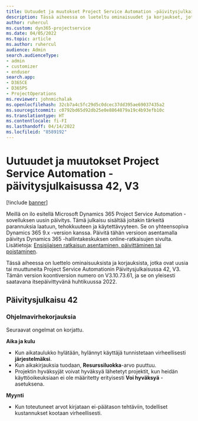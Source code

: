 ```yaml
---
title: Uutuudet ja muutokset Project Service Automation -päivitysjulkaisussa 42, V3
description: Tässä aiheessa on lueteltu ominaisuudet ja korjaukset, jotka ovat saatavissa Microsoft Dynamics 365 Project Service Automation -päivityksessä 42, V3.
author: ruhercul
ms.custom: dyn365-projectservice
ms.date: 04/05/2022
ms.topic: article
ms.author: ruhercul
audience: Admin
search.audienceType:
- admin
- customizer
- enduser
search.app:
- D365CE
- D365PS
- ProjectOperations
ms.reviewer: johnmichalak
ms.openlocfilehash: 32cb7a4c5fc29d5c0dcec37dd395ae69037435a2
ms.sourcegitcommit: c0792bd65d92db25e0e8864879a19c4b93efb10c
ms.translationtype: HT
ms.contentlocale: fi-FI
ms.lasthandoff: 04/14/2022
ms.locfileid: "8589192"
---
```

# <a name="whats-new-or-changed-in-project-service-automation-update-release-42-v3"></a>Uutuudet ja muutokset Project Service Automation -päivitysjulkaisussa 42, V3

[!include [banner](../includes/psa-now-project-operations.md)]

Meillä on ilo esitellä Microsoft Dynamics 365 Project Service Automation -sovelluksen uusin päivitys. Tämä julkaisu sisältää joitakin tärkeitä parannuksia laatuun, tehokkuuteen ja käytettävyyteen. Se on yhteensopiva Dynamics 365 9.x -version kanssa. Päivitä tähän versioon asentamalla päivitys Dynamics 365 -hallintakeskuksen online-ratkaisujen sivulta. Lisätietoja: [Ensisijaisen ratkaisun asentaminen, päivittäminen tai poistaminen](/power-platform/admin/install-remove-preferred-solution).

Tässä aiheessa on luettelo ominaisuuksista ja korjauksista, jotka ovat uusia tai muuttuneita Project Service Automationin Päivitysjulkaisussa 42, V3. Tämän version koontiversion numero on V3.10.73.61, ja se on yleisesti saatavana itsepäivittyvänä huhtikuussa 2022.

## <a name="update-release-42"></a>Päivitysjulkaisu 42

### <a name="bug-fixes"></a>Ohjelmavirhekorjauksia

Seuraavat ongelmat on korjattu.

**Aika ja kulu**

- Kun aikataulukko hylätään, hylännyt käyttäjä tunnistetaan virheellisesti **järjestelmäksi**.
- Kun aikakirjauksia tuodaan, **Resurssiluokka**-arvo puuttuu.
- Projektin hyväksyjät voivat hyväksyä lähetetyt projektit, kun heidän käyttöoikeuksiaan ei ole määritetty erityisesti **Voi hyväksyä** -asetuksena.

**Myynti**

- Kun toteutuneet arvot kirjataan ei-päätason tehtäviin, todelliset kustannukset kootaan virheellisesti.
